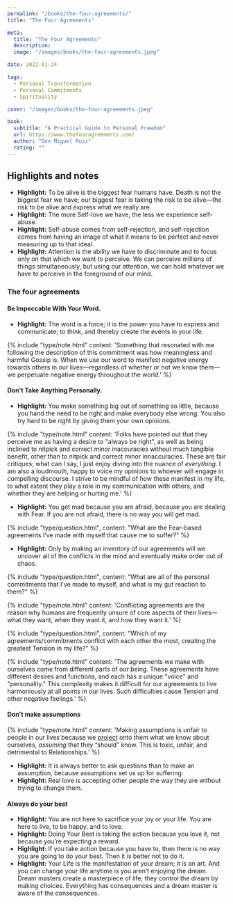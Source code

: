 ```yaml
---
permalink: "/books/the-four-agreements/"
title: "The Four Agreements"

meta:
  title: "The Four Agreements"
  description:
  image: "/images/books/the-four-agreements.jpeg"

date: 2022-01-24

tags:
  - Personal Transformation
  - Personal Commitments
  - Spirituality

cover: "/images/books/the-four-agreements.jpeg"

book:
  subtitle: "A Practical Guide to Personal Freedom"
  url: https://www.thefouragreements.com/
  author: "Don Miguel Ruiz"
  rating: ""
---
```


## Highlights and notes

- **Highlight:** To be alive is the biggest fear humans have. Death is not the biggest fear we have; our biggest fear is taking the risk to be alive—the risk to be alive and express what we really are.
- **Highlight:** The more Self-love we have, the less we experience self-abuse.
- **Highlight:** Self-abuse comes from self-rejection, and self-rejection comes from having an image of what it means to be perfect and never measuring up to that ideal.
- **Highlight:** Attention is the ability we have to discriminate and to focus only on that which we want to perceive. We can perceive millions of things simultaneously, but using our attention, we can hold whatever we have to perceive in the foreground of our mind.

### The four agreements

#### Be Impeccable With Your Word.

- **Highlight:** The word is a force; it is the power you have to express and communicate; to think, and thereby create the events in your life.

{% include "type/note.html" content: 'Something that resonated with me following the description of this commitment was how meaningless and harmful Gossip is. When we use our word to manifest negative energy towards others in our lives—regardless of whether or not we know them—we perpetuate negative energy throughout the world.' %}

#### Don't Take Anything Personally.

- **Highlight:** You make something big out of something so little, because you hand the need to be right and make everybody else wrong. You also try hard to be right by giving them your own opinions.

{% include "type/note.html" content: 'Folks have pointed out that they perceive me as having a desire to "always be right", as well as being inclined to nitpick and correct minor inaccuracies without much tangible benefit, other than to nitpick and correct minor innaccuracies. These are fair critiques; what can I say, I just enjoy diving into the nuance of <em>everything</em>. I am also a loudmouth, happy to voice my opinions to whoever will engage in compelling discourse. I strive to be mindful of how these manifest in my life, to what extent they play a role in my communication with others, and whether they are helping or hurting me.' %}

- **Highlight:** You get mad because you are afraid, because you are dealing with Fear. If you are not afraid, there is no way you will get mad.

{% include "type/question.html", content: "What are the Fear-based agreements I’ve made with myself that cause me to suffer?" %}

- **Highlight:** Only by making an inventory of our agreements will we uncover all of the conflicts in the mind and eventually make order out of chaos.

{% include "type/question.html", content: "What are all of the personal commitments that I’ve made to myself, and what is my gut reaction to them?" %}

{% include "type/note.html" content: 'Conflicting agreements are the reason why humans are frequently unsure of core aspects of their lives—what they want, when they want it, and how they want it.' %}

{% include "type/question.html", content: "Which of my agreements/commitments conflict with each other the most, creating the greatest Tension in my life?" %}

{% include "type/note.html" content: 'The agreements we make with ourselves come from different parts of our being. These agreements have different desires and functions, and each has a unique "voice" and "personality." This complexity makes it difficult for our agreements to live harmoniously at all points in our lives. Such difficulties cause Tension and other negative feelings.' %}

#### Don't make assumptions

{% include "type/note.html" content: 'Making assumptions is unfair to people in our lives because we <a href="https://www.psychologytoday.com/us/basics/projection" title="projection" target="_blank">project</a> onto them what we know about ourselves, <em>assuming</em> that they “should” know. This is toxic, unfair, and detrimental to Relationships.' %}

- **Highlight:** It is always better to ask questions than to make an assumption, because assumptions set us up for suffering.
- **Highlight:** Real love is accepting other people the way they are without trying to change them.

#### Always do your best

- **Highlight:** You are not here to sacrifice your joy or your life. You are here to live, to be happy, and to love.
- **Highlight:** Doing Your Best is taking the action because you love it, not because you’re expecting a reward.
- **Highlight:** If you take action because you have to, then there is no way you are going to do your best. Then it is better not to do it.
- **Highlight:** Your Life is the manifestation of your dream; it is an art. And you can change your life anytime is you aren’t enjoying the dream. Dream masters create a masterpiece of life; they control the dream by making choices. Everything has consequences and a dream master is aware of the consequences.
